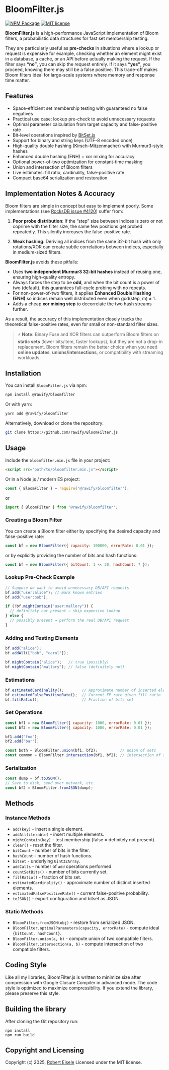 # BloomFilter.js

[![NPM Package](https://img.shields.io/npm/v/@rawify/bloomfilter.svg?style=flat)](https://www.npmjs.com/package/@rawify/bloomfilter "View this project on npm")
[![MIT license](http://img.shields.io/badge/license-MIT-brightgreen.svg)](http://opensource.org/licenses/MIT)

**BloomFilter.js** is a high-performance JavaScript implementation of Bloom filters, a probabilistic data structures for fast set membership testing.

They are particularly useful as **pre-checks** in situations where a lookup or request is expensive for example, checking whether an element might exist in a database, a cache, or an API before actually making the request. If the filter says **“no”**, you can skip the request entirely. If it says **“yes”**, you proceed, knowing there may still be a false positive. This trade-off makes Bloom filters ideal for large-scale systems where memory and response time matter.

## Features

- Space-efficient set membership testing with guaranteed no false negatives
- Practical use case: lookup pre-check to avoid unnecessary requests
- Optimal parameter calculation from target capacity and false-positive rate
- Bit-level operations inspired by [BitSet.js](https://github.com/rawify/BitSet.js)
- Support for binary and string keys (UTF-8 encoded once)
- High-quality double hashing (Kirsch–Mitzenmacher) with Murmur3-style hashes
- Enhanced double hashing (ENH) + xor mixing for accuracy
- Optional power-of-two optimization for constant-time masking
- Union and intersection of Bloom filters
- Live estimates: fill ratio, cardinality, false-positive rate
- Compact base64 serialization and restoration

## Implementation Notes & Accuracy

Bloom filters are simple in concept but easy to implement poorly. Some implementations (see [RocksDB issue #4120](https://github.com/facebook/rocksdb/issues/4120)) suffer from:

1. **Poor probe distribution**:
   If the “step” size between indices is zero or not coprime with the filter size, the same few positions get probed repeatedly. This silently increases the false-positive rate.

2. **Weak hashing**:
   Deriving all indices from the same 32-bit hash with only rotations/XOR can create subtle correlations between indices, especially in medium-sized filters.

**BloomFilter.js** avoids these pitfalls:

* Uses **two independent Murmur3 32-bit hashes** instead of reusing one, ensuring high-quality entropy.
* Always forces the step to be **odd**, and when the bit count is a power of two (default), this guarantees full-cycle probing with no repeats.
* For non-power-of-two filters, it applies **Enhanced Double Hashing (ENH)** so indices remain well distributed even when gcd(step, m) ≠ 1.
* Adds a cheap **xor mixing step** to decorrelate the two hash streams further.

As a result, the accuracy of this implementation closely tracks the theoretical false-positive rates, even for small or non-standard filter sizes.

> ⚡ **Note:** Binary Fuse and XOR filters can outperform Bloom filters on **static sets** (lower bits/item, faster lookups), but they are not a drop-in replacement. Bloom filters remain the better choice when you need **online updates**, **unions/intersections**, or compatibility with streaming workloads.

## Installation

You can install `BloomFilter.js` via npm:

```bash
npm install @rawify/bloomfilter
```

Or with yarn:

```bash
yarn add @rawify/bloomfilter
```

Alternatively, download or clone the repository:

```bash
git clone https://github.com/rawify/BloomFilter.js
```

## Usage

Include the `bloomfilter.min.js` file in your project:

```html
<script src="path/to/bloomfilter.min.js"></script>
```

Or in a Node.js / modern ES project:

```javascript
const { BloomFilter } = require('@rawify/bloomfilter');
```

or

```javascript
import { BloomFilter } from '@rawify/bloomfilter';
```

### Creating a Bloom Filter

You can create a Bloom filter either by specifying the desired capacity and false-positive rate:

```javascript
const bf = new BloomFilter({ capacity: 100000, errorRate: 0.01 });
```

or by explicitly providing the number of bits and hash functions:

```javascript
const bf = new BloomFilter({ bitCount: 1 << 20, hashCount: 7 });
```

### Lookup Pre-Check Example

```javascript
// Suppose we want to avoid unnecessary DB/API requests
bf.add("user:alice"); // mark known entries
bf.add("user:bob");

if (!bf.mightContain("user:mallory")) {
  // definitely not present → skip expensive lookup
} else {
  // possibly present → perform the real DB/API request
}
```

### Adding and Testing Elements

```javascript
bf.add("alice");
bf.addAll(["bob", "carol"]);

bf.mightContain("alice");   // true (possibly)
bf.mightContain("mallory"); // false (definitely not)
```

### Estimations

```javascript
bf.estimatedCardinality();        // Approximate number of inserted elements
bf.estimatedFalsePositiveRate();  // Current FP rate given fill ratio
bf.fillRatio();                   // Fraction of bits set
```

### Set Operations

```javascript
const bf1 = new BloomFilter({ capacity: 1000, errorRate: 0.01 });
const bf2 = new BloomFilter({ capacity: 1000, errorRate: 0.01 });

bf1.add("foo");
bf2.add("bar");

const both = BloomFilter.union(bf1, bf2);          // union of sets
const common = BloomFilter.intersection(bf1, bf2); // intersection of sets
```

### Serialization

```javascript
const dump = bf.toJSON();
// Save to disk, send over network, etc.
const bf2 = BloomFilter.fromJSON(dump);
```

## Methods

### Instance Methods

* `add(key)` - insert a single element.
* `addAll(iterable)` - insert multiple elements.
* `mightContain(key)` - test membership (false = definitely not present).
* `clear()` - reset the filter.
* `bitCount` - number of bits in the filter.
* `hashCount` - number of hash functions.
* `bitset` - underlying `Uint32Array`.
* `addCalls` - number of `add` operations performed.
* `countSetBits()` - number of bits currently set.
* `fillRatio()` - fraction of bits set.
* `estimatedCardinality()` - approximate number of distinct inserted elements.
* `estimatedFalsePositiveRate()` - current false-positive probability.
* `toJSON()` - export configuration and bitset as JSON.

### Static Methods

* `BloomFilter.fromJSON(obj)` - restore from serialized JSON.
* `BloomFilter.optimalParameters(capacity, errorRate)` - compute ideal `{bitCount, hashCount}`.
* `BloomFilter.union(a, b)` - compute union of two compatible filters.
* `BloomFilter.intersection(a, b)` - compute intersection of two compatible filters.

## Coding Style

Like all my libraries, BloomFilter.js is written to minimize size after compression with Google Closure Compiler in advanced mode. The code style is optimized to maximize compressibility. If you extend the library, please preserve this style.


## Building the library

After cloning the Git repository run:

```
npm install
npm run build
```

## Copyright and Licensing

Copyright (c) 2025, [Robert Eisele](https://raw.org/)
Licensed under the MIT license.
